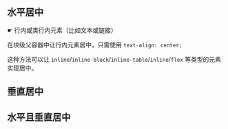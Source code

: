 ## 水平居中

☛ 行内或类行内元素（比如文本或链接）

在块级父容器中让行内元素居中，只需使用 `text-align: center;`

这种方法可以让 `inline`/`inline-block`/`inline-table`/`inline`/`flex` 等类型的元素实现居中。




## 垂直居中

## 水平且垂直居中